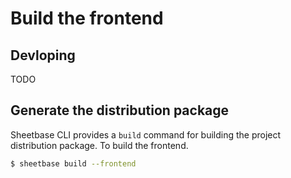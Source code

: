 # Build the frontend

## Devloping

TODO

## Generate the distribution package

Sheetbase CLI provides a `build` command for building the project distribution package. To build the frontend.

```sh
$ sheetbase build --frontend
```